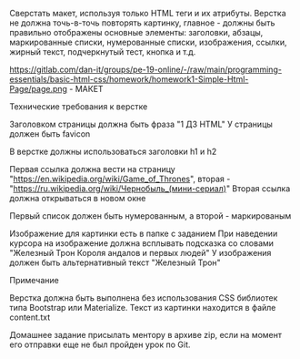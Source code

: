 Сверстать макет, используя только HTML теги и их атрибуты.
Верстка не должна точь-в-точь повторять картинку, главное - должны быть правильно отображены основные элементы: заголовки, абзацы, маркированные списки, нумерованные списки, изображения, ссылки, жирный текст, подчеркнутый тест, кнопка и т.д.

https://gitlab.com/dan-it/groups/pe-19-online/-/raw/main/programming-essentials/basic-html-css/homework/homework1-Simple-Html-Page/page.png   - МАКЕТ

Технические требования к верстке

Заголовком страницы должна быть фраза "1 ДЗ HTML"
У страницы должен быть favicon

В верстке должны использоваться заголовки h1 и h2

Первая ссылка должна вести на страницу "https://en.wikipedia.org/wiki/Game_of_Thrones", вторая - "https://ru.wikipedia.org/wiki/Чернобыль_(мини-сериал)"
Вторая ссылка должна открываться в новом окне

Первый список должен быть нумерованным, а второй - маркированым

Изображение для картинки есть в папке с заданием
При наведении курсора на изображение должна всплывать подсказка со словами "Железный Трон Короля андалов и первых людей"
У изображения должен быть альтернативный текст "Железный Трон"


Примечание

Верстка должна быть выполнена без использования CSS библиотек типа Bootstrap или Materialize.
Текст из картинки находится в файле content.txt

Домашнее задание присылать ментору в архиве zip, если на момент его отправки еще не был пройден урок по Git.